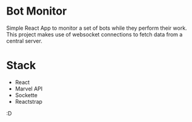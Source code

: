 # Bot Monitor

Simple React App to monitor a set of bots while they perform their work. This project makes use of websocket connections to fetch data from a central server.

# Stack

- React
- Marvel API
- Sockette
- Reactstrap

:D
